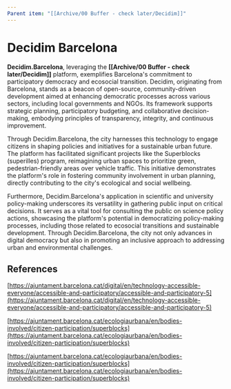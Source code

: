 ```yaml
---
Parent item: "[[Archive/00 Buffer - check later/Decidim]]"
---
```

# Decidim Barcelona

**Decidim.Barcelona**, leveraging the **[[Archive/00 Buffer - check later/Decidim]]** platform, exemplifies Barcelona's commitment to participatory democracy and ecosocial transition. Decidim, originating from Barcelona, stands as a beacon of open-source, community-driven development aimed at enhancing democratic processes across various sectors, including local governments and NGOs. Its framework supports strategic planning, participatory budgeting, and collaborative decision-making, embodying principles of transparency, integrity, and continuous improvement.

Through Decidim.Barcelona, the city harnesses this technology to engage citizens in shaping policies and initiatives for a sustainable urban future. The platform has facilitated significant projects like the Superblocks (superilles) program, reimagining urban spaces to prioritize green, pedestrian-friendly areas over vehicle traffic. This initiative demonstrates the platform's role in fostering community involvement in urban planning, directly contributing to the city's ecological and social wellbeing.

Furthermore, Decidim.Barcelona's application in scientific and university policy-making underscores its versatility in gathering public input on critical decisions. It serves as a vital tool for consulting the public on science policy actions, showcasing the platform's potential in democratizing policy-making processes, including those related to ecosocial transitions and sustainable development. Through Decidim.Barcelona, the city not only advances in digital democracy but also in promoting an inclusive approach to addressing urban and environmental challenges.

## References

[https://ajuntament.barcelona.cat/digital/en/technology-accessible-everyone/accessible-and-participatory/accessible-and-participatory-5](https://ajuntament.barcelona.cat/digital/en/technology-accessible-everyone/accessible-and-participatory/accessible-and-participatory-5)

[https://ajuntament.barcelona.cat/ecologiaurbana/en/bodies-involved/citizen-participation/superblocks](https://ajuntament.barcelona.cat/ecologiaurbana/en/bodies-involved/citizen-participation/superblocks)

[https://ajuntament.barcelona.cat/ecologiaurbana/en/bodies-involved/citizen-participation/superblocks](https://ajuntament.barcelona.cat/ecologiaurbana/en/bodies-involved/citizen-participation/superblocks)